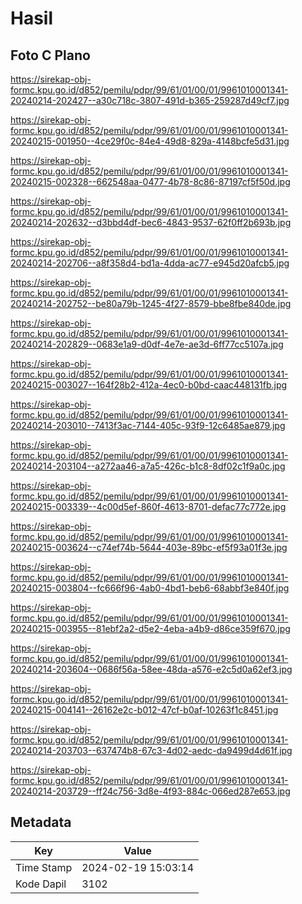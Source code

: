 # Hasil

## Foto C Plano

https://sirekap-obj-formc.kpu.go.id/d852/pemilu/pdpr/99/61/01/00/01/9961010001341-20240214-202427--a30c718c-3807-491d-b365-259287d49cf7.jpg

https://sirekap-obj-formc.kpu.go.id/d852/pemilu/pdpr/99/61/01/00/01/9961010001341-20240215-001950--4ce29f0c-84e4-49d8-829a-4148bcfe5d31.jpg

https://sirekap-obj-formc.kpu.go.id/d852/pemilu/pdpr/99/61/01/00/01/9961010001341-20240215-002328--662548aa-0477-4b78-8c86-87197cf5f50d.jpg

https://sirekap-obj-formc.kpu.go.id/d852/pemilu/pdpr/99/61/01/00/01/9961010001341-20240214-202632--d3bbd4df-bec6-4843-9537-62f0ff2b693b.jpg

https://sirekap-obj-formc.kpu.go.id/d852/pemilu/pdpr/99/61/01/00/01/9961010001341-20240214-202706--a8f358d4-bd1a-4dda-ac77-e945d20afcb5.jpg

https://sirekap-obj-formc.kpu.go.id/d852/pemilu/pdpr/99/61/01/00/01/9961010001341-20240214-202752--be80a79b-1245-4f27-8579-bbe8fbe840de.jpg

https://sirekap-obj-formc.kpu.go.id/d852/pemilu/pdpr/99/61/01/00/01/9961010001341-20240214-202829--0683e1a9-d0df-4e7e-ae3d-6ff77cc5107a.jpg

https://sirekap-obj-formc.kpu.go.id/d852/pemilu/pdpr/99/61/01/00/01/9961010001341-20240215-003027--164f28b2-412a-4ec0-b0bd-caac448131fb.jpg

https://sirekap-obj-formc.kpu.go.id/d852/pemilu/pdpr/99/61/01/00/01/9961010001341-20240214-203010--7413f3ac-7144-405c-93f9-12c6485ae879.jpg

https://sirekap-obj-formc.kpu.go.id/d852/pemilu/pdpr/99/61/01/00/01/9961010001341-20240214-203104--a272aa46-a7a5-426c-b1c8-8df02c1f9a0c.jpg

https://sirekap-obj-formc.kpu.go.id/d852/pemilu/pdpr/99/61/01/00/01/9961010001341-20240215-003339--4c00d5ef-860f-4613-8701-defac77c772e.jpg

https://sirekap-obj-formc.kpu.go.id/d852/pemilu/pdpr/99/61/01/00/01/9961010001341-20240215-003624--c74ef74b-5644-403e-89bc-ef5f93a01f3e.jpg

https://sirekap-obj-formc.kpu.go.id/d852/pemilu/pdpr/99/61/01/00/01/9961010001341-20240215-003804--fc666f96-4ab0-4bd1-beb6-68abbf3e840f.jpg

https://sirekap-obj-formc.kpu.go.id/d852/pemilu/pdpr/99/61/01/00/01/9961010001341-20240215-003955--81ebf2a2-d5e2-4eba-a4b9-d86ce359f670.jpg

https://sirekap-obj-formc.kpu.go.id/d852/pemilu/pdpr/99/61/01/00/01/9961010001341-20240214-203604--0686f56a-58ee-48da-a576-e2c5d0a62ef3.jpg

https://sirekap-obj-formc.kpu.go.id/d852/pemilu/pdpr/99/61/01/00/01/9961010001341-20240215-004141--26162e2c-b012-47cf-b0af-10263f1c8451.jpg

https://sirekap-obj-formc.kpu.go.id/d852/pemilu/pdpr/99/61/01/00/01/9961010001341-20240214-203703--637474b8-67c3-4d02-aedc-da9499d4d61f.jpg

https://sirekap-obj-formc.kpu.go.id/d852/pemilu/pdpr/99/61/01/00/01/9961010001341-20240214-203729--ff24c756-3d8e-4f93-884c-066ed287e653.jpg


## Metadata

| Key        | Value               |
| ---------- | ------------------- |
| Time Stamp | 2024-02-19 15:03:14 |
| Kode Dapil | 3102                |



